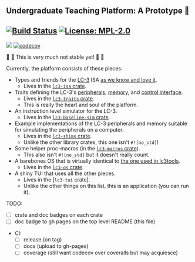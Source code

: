 ## Undergraduate Teaching Platform: A Prototype 👷

[![Build Status](https://img.shields.io/endpoint.svg?url=https%3A%2F%2Factions-badge.atrox.dev%2Fut-utp%2Fprototype%2Fbadge&style=for-the-badge)](https://github.com/ut-utp/prototype/actions) [![License: MPL-2.0](https://img.shields.io/github/license/ut-utp/prototype?color=orange&style=for-the-badge)](https://opensource.org/licenses/MPL-2.0)
--
[![](https://tokei.rs/b1/github/ut-utp/prototype)](https://github.com/ut-utp/prototype) [![codecov](https://codecov.io/gh/ut-utp/prototype/branch/master/graph/badge.svg)](https://codecov.io/gh/ut-utp/prototype)


🚧 🚧 This is very much not stable yet! 🚧 🚧

Currently, the platform consists of these pieces:
 - Types and friends for the [LC-3](https://en.wikipedia.org/wiki/Little_Computer_3) ISA [as we know and love it](http://highered.mheducation.com/sites/dl/free/0072467509/104691/pat67509_appa.pdf).
     + Lives in the [`lc3-isa` crate](isa/).
 - Traits defining the LC-3's [peripherals](traits/src/peripherals/), [memory](traits/src/memory.rs), and [control interface](traits/src/control.rs).
     + Lives in the [`lc3-traits` crate](traits/).
     + This is really the heart and soul of the platform.
 - An instruction level simulator for the LC-3.
     + Lives in the [`lc3-baseline-sim` crate](baseline-sim).
 - Example implementations of the LC-3 peripherals and memory suitable for simulating the peripherals on a computer.
     + Lives in the [`lc3-shims` crate](shims).
     + Unlike the other library crates, this one isn't `#![no_std]`!
 - Some helper proc-macros (in the [`lc3-macros` crate](macros)).
     + This also isn't `#![no_std]` but it doesn't really count.
 - A barebones OS that is virtually identical to [the one used in lc3tools](https://github.com/chiragsakhuja/lc3tools/blob/b5d7245aabc33a05f28cc124202fd1532b1d9609/backend/lc3os.cpp#L12-L673).
     + Lives in the [`lc3-os` crate](os).
 - A shiny TUI that uses all the other pieces.
     + Lives in the [`lc3-tui` crate].
     + Unlike the other things on this list, this is an application (you can run it).

TODO:
 - [ ] crate and doc badges on each crate
 - [ ] doc badge to gh pages on the top level README (this file)
 - CI:
    + [ ] release (on tag)
    + [ ] docs (upload to gh-pages)
    + [ ] coverage (still want codecov over coveralls but may acquiesce)
